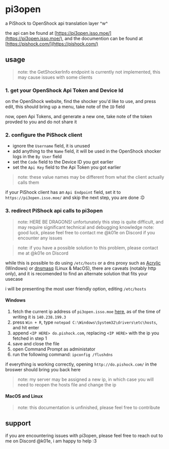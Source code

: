 # pi3open

a PiShock to OpenShock api translation layer ^w^

the api can be found at [https://pi3open.isso.moe/](https://pi3open.isso.moe/), and the documention can be found at [https://pishock.com/](https://pishock.com/)

## usage

> note: the GetShockerInfo endpoint is currently not implemented, this may cause issues with some clients

### 1. get your OpenShock Api Token and Device Id

on the OpenShock website, find the shocker you'd like to use, and press edit, this should bring up a menu, take note of the `ID` field

now, open Api Tokens, and generate a new one, take note of the token provded to you and do not share it

### 2. configure the PiShock client

- ignore the `Username` field, it is unused
- add anything to the `Name` field, it will be used in the OpenShock shocker logs in the `By User` field
- set the `Code` field to the Device ID you got earlier
- set the `Api Key` field to the Api Token you got earlier

> note: these value names may be different from what the client actually calls them

if your PiShock client has an `Api Endpoint` field, set it to `https://pi3open.isso.moe/` and skip the next step, you are done :D

### 3. redirect PiShock api calls to pi3open

> note: HERE BE DRAGONS! unfortunately this step is quite difficult, and may require significant technical and debugging knowledge
> note: good luck, please feel free to contact me @k01e on Discord if you encounter any issues

> note: if you have a possible solution to this problem, please contact me at @k01e on Discord

while this is possible to do using `/etc/hosts` or a dns proxy such as [Acrylic](https://mayakron.altervista.org/support/acrylic/Home.htm) (Windows) or [dnsmasq](https://dnsmasq.org/doc.html) (Linux & MacOS), there are caveats (notably http only), and it is recomended to find an alternate solution that fits your usecase

i will be presenting the most user friendly option, editing `/etc/hosts`

#### Windows

1. fetch the current ip address of `pi3open.isso.moe` [here](https://mxtoolbox.com/SuperTool.aspx?action=a%3api3open.isso.moe&run=toolpage), as of the time of writing it is `140.238.199.3`
2. press `Win + R`, type `notepad C:\Windows\System32\drivers\etc\hosts`, and hit enter
3. append `<IP HERE> do.pishock.com`, replacing `<IP HERE>` with the ip you fetched in step 1
4. save and close the file
5. open Command Prompt as administator
6. run the following command: `ipconfig /flushdns`

if everything is working correctly, opening `http://do.pishock.com/` in the broswer should bring you back here

> note: my server may be assigned a new ip, in which case you will need to reopen the hosts file and change the ip

#### MacOS and Linux

> note: this documentation is unfinished, please feel free to contribute

## support

if you are encountering issues with pi3open, please feel free to reach out to me on Discord @k01e, i am happy to help :3
